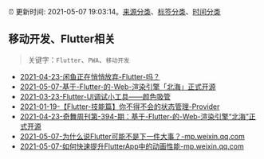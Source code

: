 :alarm_clock: 更新时间: 2021-05-07 19:03:14。[来源分类](../README.md)、[标签分类](../TAGS.md)、[时间分类](../TIMELINE.md)

## 移动开发、Flutter相关


> 关键字：`Flutter`、`PWA`、`移动开发`



- [2021-04-23-闲鱼正在悄悄放弃-Flutter-吗？](https://www.ershicimi.com/p/6a5eec9c3474716924a503b1edca50f3) 
- [2021-05-07-基于-Flutter-的-Web-渲染引擎「北海」正式开源](https://www.ershicimi.com/p/0b9fdb00a19705be961ff3980b9348e0) 
- [2021-03-23-Flutter-UI调试小工具——颜色吸管](https://www.ershicimi.com/p/e7bdeb8ec12cc7df3cb0aa11a92d7123) 
- [2021-01-19-【Flutter-技能篇】你不得不会的状态管理-Provider](https://www.ershicimi.com/p/ce1e5ffc69f2c386ef1395d5f6babc71) 
- [2021-04-23-奇舞周刊第-394-期：基于-Flutter-的-Web-渲染引擎“北海”正式开源](https://www.ershicimi.com/p/a313a269746c1d66570bb5ad85b31be2) 
- [2021-05-07-为什么说Flutter可能不是下一件大事？-mp.weixin.qq.com](https://blogread.cn/news/go.php?idItem=14336&url=http%3A%2F%2Fmp.weixin.qq.com%2Fs%3F__biz%3DMzUyMzM2ODUwMA%3D%3D%26amp%3Bmid%3D2247489751%26amp%3Bidx%3D2%26amp%3Bsn%3D65cfc731c7af19e9d8554564369761d9%26amp%3Bchksm%3Dfa3cf98ccd4b709aef9385e88bb1e8d4482010a6d68b4c2229aae56ee414f14d61c5aa906357%26amp%3Bscene%3D27%23wechat_redirect%26comefrom%3Dhttps%253A%252F%252Fblogread.cn%252Fnews%252F) 
- [2021-05-07-如何快速提升FlutterApp中的动画性能-mp.weixin.qq.com](https://blogread.cn/news/go.php?idItem=14329&url=http%3A%2F%2Fmp.weixin.qq.com%2Fs%3F__biz%3DMzUyMzM2ODUwMA%3D%3D%26amp%3Bmid%3D2247489732%26amp%3Bidx%3D2%26amp%3Bsn%3Dfc5eccb9be3c542a7bdda300db3a4cd9%26amp%3Bchksm%3Dfa3cf99fcd4b70893220e486c5c5887bf285d729f77ba1da53079824cdf8eb496df9e48442a3%26amp%3Bscene%3D27%23wechat_redirect%26comefrom%3Dhttps%253A%252F%252Fblogread.cn%252Fnews%252F) 